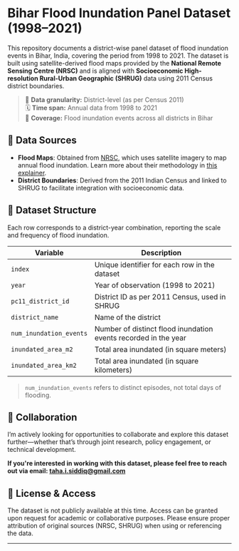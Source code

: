 # Bihar Flood Inundation Panel Dataset (1998–2021)

This repository documents a district-wise panel dataset of flood inundation events in Bihar, India, covering the period from 1998 to 2021. The dataset is built using satellite-derived flood maps provided by the **National Remote Sensing Centre (NRSC)** and is aligned with **Socioeconomic High-resolution Rural-Urban Geographic (SHRUG)** data using 2011 Census district boundaries.

> 📍 **Data granularity:** District-level (as per Census 2011)  
> 🗓️ **Time span:** Annual data from 1998 to 2021  
> 🌊 **Coverage:** Flood inundation events across all districts in Bihar

## 📡 Data Sources

- **Flood Maps**: Obtained from [NRSC](https://bhuvan-app1.nrsc.gov.in/thematic/thematic/index.php), which uses satellite imagery to map annual flood inundation. Learn more about their methodology in [this explainer](https://www.nrsc.gov.in/sites/default/files/pdf/ebooks/Chap_12_FloodDisasterManagement_p1.pdf).
- **District Boundaries**: Derived from the 2011 Indian Census and linked to SHRUG to facilitate integration with socioeconomic data.

## 📁 Dataset Structure

Each row corresponds to a district-year combination, reporting the scale and frequency of flood inundation.

| Variable                | Description                                                                 |
|------------------------|-----------------------------------------------------------------------------|
| `index`                | Unique identifier for each row in the dataset                               |
| `year`                 | Year of observation (1998 to 2021)                                          |
| `pc11_district_id`     | District ID as per 2011 Census, used in SHRUG                               |
| `district_name`        | Name of the district                                                        |
| `num_inundation_events`| Number of distinct flood inundation events recorded in the year             |
| `inundated_area_m2`    | Total area inundated (in square meters)                                     |
| `inundated_area_km2`   | Total area inundated (in square kilometers)                                  |

> `num_inundation_events` refers to distinct episodes, not total days of flooding.

## 🤝 Collaboration

I’m actively looking for opportunities to collaborate and explore this dataset further—whether that’s through joint research, policy engagement, or technical development.

**If you're interested in working with this dataset, please feel free to reach out via email: [taha.i.siddiq@gmail.com](mailto:taha.i.siddiq@gmail.com)**

## 📜 License & Access

The dataset is not publicly available at this time. Access can be granted upon request for academic or collaborative purposes. Please ensure proper attribution of original sources (NRSC, SHRUG) when using or referencing the data.

---
